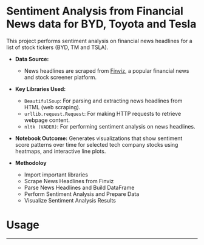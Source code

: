 # Sentiment Analysis from Financial News data for BYD, Toyota and Tesla

This project performs sentiment analysis on financial news headlines for a list of stock tickers (BYD, TM and TSLA). 

- **Data Source:**
    - News headlines are scraped from [Finviz](https://finviz.com/), a popular financial news and stock screener platform.
  
- **Key Libraries Used:**
  - `BeautifulSoup`: For parsing and extracting news headlines from HTML (web scraping).
  - `urllib.request.Request`: For making HTTP requests to retrieve webpage content.
  - `nltk (VADER)`: For performing sentiment analysis on news headlines.
    
- **Notebook Outcome:**
Generates visualizations that show sentiment score patterns over time for selected tech company stocks using heatmaps, and interactive line plots.

- **Methodoloy**
  - Import important libraries
  - Scrape News Headlines from Finviz
  - Parse News Headlines and Build DataFrame
  - Perform Sentiment Analysis and Prepare Data
  - Visualize Sentiment Analysis Results

# Usage
---
